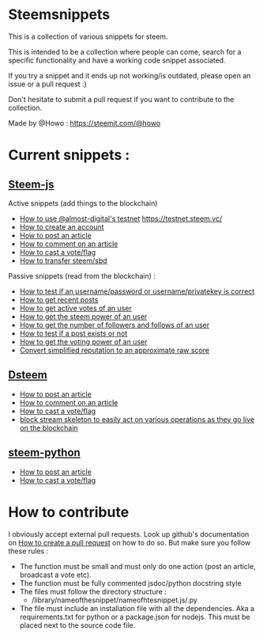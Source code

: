 # Steemsnippets

This is a collection of various snippets for steem.

This is intended to be a collection where people can come, search for a specific functionality and have a working code snippet associated.

If you try a snippet and it ends up not working/is outdated, please open an issue or a pull request :)

Don't hesitate to submit a pull request if you want to contribute to the collection.

Made by @Howo : https://steemit.com/@howo


# Current snippets :

## [Steem-js](https://github.com/steemit/steem-js)

Active snippets (add things to the blockchain)
- [How to use @almost-digital's testnet](https://github.com/drov0/steemsnippets/tree/master/steemjs/use_testnet) https://testnet.steem.vc/
- [How to create an account](https://github.com/drov0/steemsnippets/tree/master/steemjs/create_account)
- [How to post an article](https://github.com/drov0/steemsnippets/tree/master/steemjs/post)
- [How to comment on an article](https://github.com/drov0/steemsnippets/tree/master/steemjs/comment)
- [How to cast a vote/flag](https://github.com/drov0/steemsnippets/tree/master/steemjs/vote)
- [How to transfer steem/sbd](https://github.com/drov0/steemsnippets/tree/master/steemjs/transfer)

Passive snippets (read from the blockchain) :
- [How to test if an username/password or username/privatekey is correct](https://github.com/drov0/steemsnippets/tree/master/steemjs/test_login)
- [How to get recent posts](https://github.com/drov0/steemsnippets/tree/master/steemjs/get_new_posts)
- [How to get active votes of an user](https://github.com/drov0/steemsnippets/tree/master/steemjs/get_active_votes)
- [How to get the steem power of an user](https://github.com/drov0/steemsnippets/tree/master/steemjs/get_steem_power)
- [How to get the number of followers and follows of an user](https://github.com/drov0/steemsnippets/tree/master/steemjs/get_followers_following)
- [How to test if a post exists or not](https://github.com/drov0/steemsnippets/tree/master/steemjs/post_exists)
- [How to get the voting power of an user ](https://github.com/drov0/steemsnippets/tree/master/steemjs/voting_power)
- [Convert simplified reputation to an approximate raw score](https://github.com/drov0/steemsnippets/tree/master/steemjs/voting_power)

## [Dsteem](https://github.com/jnordberg/dsteem)

- [How to post an article](https://github.com/drov0/steemsnippets/tree/master/dsteem/post)
- [How to comment on an article](https://github.com/drov0/steemsnippets/tree/master/dsteem/comment)
- [How to cast a vote/flag](https://github.com/drov0/steemsnippets/tree/master/dsteem/vote)
- [block stream skeleton to easily act on various operations as they go live on the blockchain](https://github.com/drov0/steemsnippets/tree/master/dsteem/block_feed)

## [steem-python](https://github.com/steemit/steem-python)

- [How to post an article](https://github.com/drov0/steemsnippets/tree/master/steem-python/post)
- [How to cast a vote/flag](https://github.com/drov0/steemsnippets/tree/master/steem-python/vote)



# How to contribute

I obviously accept external pull requests. Look up github's documentation on [How to create a pull request](https://help.github.com/articles/creating-a-pull-request/) on how to do so. But make sure you follow these rules :

* The function must be small and must only do one action (post an article, broadcast a vote etc).
* The function must be fully commented jsdoc/python docstring style
* The files must follow the directory structure :
  * /library/nameofthesnippet/nameofhtesnippet.js/.py
* The file must include an installation file with all the dependencies. Aka a requirements.txt for python or a package.json for nodejs. This must be placed next to the source code file.
